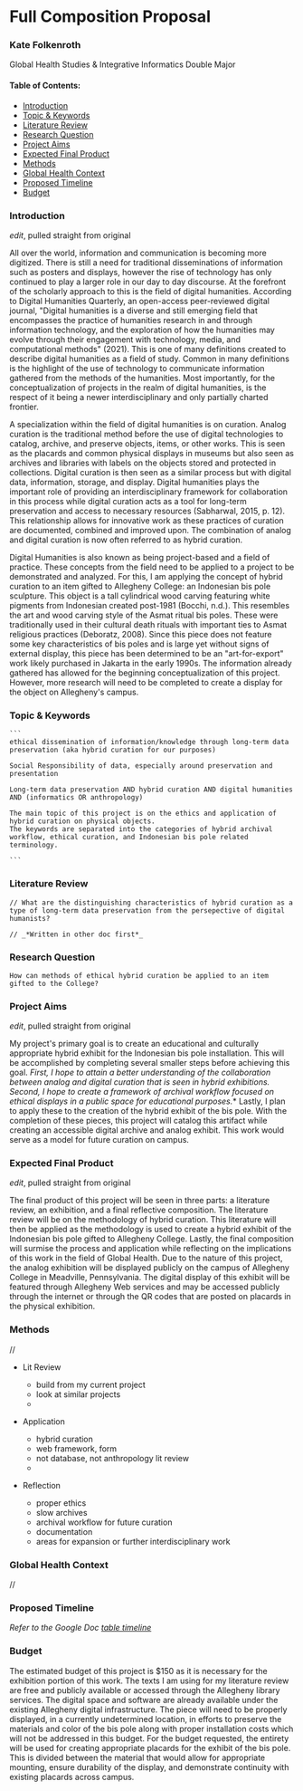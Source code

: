 # Full Composition Proposal 

### Kate Folkenroth
Global Health Studies & Integrative Informatics Double Major

#### Table of Contents:

- [Introduction](#Introduction)
- [Topic & Keywords](#Topic-&-keywords)
- [Literature Review](#Literature-review)
- [Research Question](#Research-question)
- [Project Aims](#Project-aims)
- [Expected Final Product](#Expected-final-product)
- [Methods](#Methods)
- [Global Health Context](#Global-health-context)
- [Proposed Timeline](#Proposed-timeline)
- [Budget](#Budget)

### Introduction
    
*edit*, pulled straight from original

All over the world, information and communication is becoming more digitized. There is still a need for traditional disseminations of information such as posters and displays, however the rise of technology has only continued to play a larger role in our day to day discourse. At the forefront of the scholarly approach to this is the field of digital humanities. According to Digital Humanities Quarterly, an open-access peer-reviewed digital journal, "Digital humanities is a diverse and still emerging field that encompasses the practice of humanities research in and through information technology, and the exploration of how the humanities may evolve through their engagement with technology, media, and computational methods" (2021). This is one of many definitions created to describe digital humanities as a field of study. Common in many definitions is the highlight of the use of technology to communicate information gathered from the methods of the humanities. Most importantly, for the conceptualization of projects in the realm of digital humanities, is the respect of it being a newer interdisciplinary and only partially charted frontier.

A specialization within the field of digital humanities is on curation. Analog curation is the traditional method before the use of digital technologies to catalog, archive, and preserve objects, items, or other works. This is seen as the placards and common physical displays in museums but also seen as archives and libraries with labels on the objects stored and protected in collections. Digital curation is then seen as a similar process but with digital data, information, storage, and display. Digital humanities plays the important role of providing an interdisciplinary framework for collaboration in this process while digital curation acts as a tool for long-term preservation and access to necessary resources (Sabharwal, 2015, p. 12). This relationship allows for innovative work as these practices of curation are documented, combined and improved upon. The combination of analog and digital curation is now often referred to as hybrid curation. 

Digital Humanities is also known as being project-based and a field of practice. These concepts from the field need to be applied to a project to be demonstrated and analyzed. For this, I am applying the concept of hybrid curation to an item gifted to Allegheny College: an Indonesian bis pole sculpture. This object is a tall cylindrical wood carving featuring white pigments from Indonesian created post-1981 (Bocchi, n.d.). This resembles the art and wood carving style of the Asmat ritual bis poles. These were traditionally used in their cultural death rituals with important ties to Asmat religious practices (Deboratz, 2008). Since this piece does not feature some key characteristics of bis poles and is large yet without signs of external display, this piece has been determined to be an "art-for-export" work likely purchased in Jakarta in the early 1990s. The information already gathered has allowed for the beginning conceptualization of this project. However, more research will need to be completed to create a display for the object on Allegheny's campus. 


### Topic & Keywords

    ```
    ethical dissemination of information/knowledge through long-term data preservation (aka hybrid curation for our purposes)

    Social Responsibility of data, especially around preservation and presentation

    Long-term data preservation AND hybrid curation AND digital humanities AND (informatics OR anthropology)

    The main topic of this project is on the ethics and application of hybrid curation on physical objects.
    The keywords are separated into the categories of hybrid archival workflow, ethical curation, and Indonesian bis pole related terminology.

    ```

### Literature Review
  
    // What are the distinguishing characteristics of hybrid curation as a type of long-term data preservation from the persepective of digital humanists?

    // _*Written in other doc first*_

### Research Question

    How can methods of ethical hybrid curation be applied to an item gifted to the College?

### Project Aims 

*edit*, pulled straight from original

My project's primary goal is to create an educational and culturally appropriate hybrid exhibit for the Indonesian bis pole installation. This will be accomplished by completing several smaller steps before achieving this goal.
*First, I hope to attain a better understanding of the collaboration between analog and digital curation that is seen in hybrid exhibitions. Second, I hope to create a framework of archival workflow focused on ethical displays in a public space for educational purposes.** Lastly, I plan to apply these to the creation of the hybrid exhibit of the bis pole.
With the completion of these pieces, this project will catalog this artifact while creating an accessible digital archive and analog exhibit. This work would serve as a model for future curation on campus.


### Expected Final Product

*edit*, pulled straight from original

The final product of this project will be seen in three parts: a literature review, an exhibition, and a final reflective composition. The literature review will be on the methodology of hybrid curation. This literature will then be applied as the methodology is used to create a hybrid exhibit of the Indonesian bis pole gifted to Allegheny College. Lastly, the final composition will surmise the process and application while reflecting on the implications of this work in the field of Global Health. Due to the nature of this project, the analog exhibition will be displayed publicly on the campus of Allegheny College in Meadville, Pennsylvania. The digital display of this exhibit will be featured through Allegheny Web services and may be accessed publicly through the internet or through the QR codes that are posted on placards in the physical exhibition. 

### Methods

//
* Lit Review
    * build from my current project
    * look at similar projects
    * 

* Application
    * hybrid curation
    * web framework, form
    * not database, not anthropology lit review
    * 

* Reflection
    * proper ethics
    * slow archives
    * archival workflow for future curation
    * documentation
    * areas for expansion or further interdisciplinary work


### Global Health Context

//

### Proposed Timeline

*Refer to  the Google Doc [table timeline](https://docs.google.com/document/d/15iYUCQDrGj6pOEC7wIS5XwcRpnIFzraK-Unvuwbv_AA/edit?usp=sharing)*

### Budget

The estimated budget of this project is $150 as it is necessary for the exhibition portion of this work. The texts I am using for my literature review are free and publicly available or accessed through the Allegheny library services. The digital space and software are already available under the existing Allegheny digital infrastructure. The piece will need to be properly displayed, in a currently undetermined location, in efforts to preserve the materials and color of the bis pole along with proper installation costs which will not be addressed in this budget. For the budget requested, the entirety will be used for creating appropriate placards for the exhibit of the bis pole. This is divided between the material that would allow for appropriate mounting, ensure durability of the display, and demonstrate continuity with existing placards across campus.